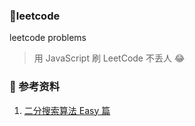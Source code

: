### 🍊leetcode
leetcode problems

> 用 JavaScript 刷 LeetCode 不丢人 😂

### 🌲 参考资料
1. [二分搜索算法 Easy 篇](https://mp.weixin.qq.com/s/D6zY08tJ8J-nhIA4u86IoA)
